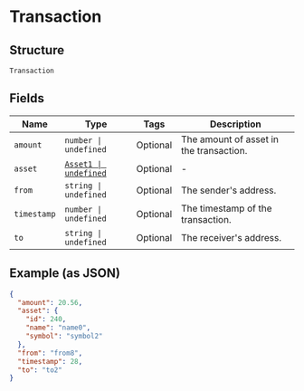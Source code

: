 
# Transaction

## Structure

`Transaction`

## Fields

| Name | Type | Tags | Description |
|  --- | --- | --- | --- |
| `amount` | `number \| undefined` | Optional | The amount of asset in the transaction. |
| `asset` | [`Asset1 \| undefined`](../../doc/models/asset-1.md) | Optional | - |
| `from` | `string \| undefined` | Optional | The sender's address. |
| `timestamp` | `number \| undefined` | Optional | The timestamp of the transaction. |
| `to` | `string \| undefined` | Optional | The receiver's address. |

## Example (as JSON)

```json
{
  "amount": 20.56,
  "asset": {
    "id": 240,
    "name": "name0",
    "symbol": "symbol2"
  },
  "from": "from8",
  "timestamp": 28,
  "to": "to2"
}
```

